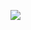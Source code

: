 [![](https://travis-ci.com/fmi-basel/faim-imagej-channel-correction.svg?branch=master)](https://travis-ci.com/fmi-basel/faim-imagej-channel-correction)

